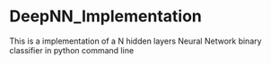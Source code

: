 # DeepNN_Implementation
This is a implementation of a N hidden layers Neural Network binary classifier in python command line
